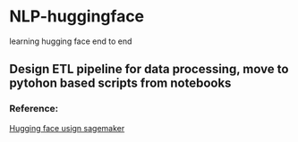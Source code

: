 # NLP-huggingface
learning hugging face end to end

## Design ETL pipeline for data processing, move to pytohon based scripts from notebooks

### Reference:
[Hugging face usign sagemaker](https://www.youtube.com/watch?v=80ix-IyNnQI)
